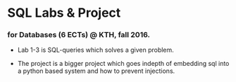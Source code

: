 # SQL Labs & Project
### for Databases (6 ECTs) @ KTH, fall 2016. 

- Lab 1-3 is SQL-queries which solves a given problem.

- The project is a bigger project which goes indepth of embedding sql into a python based system and how to prevent injections.